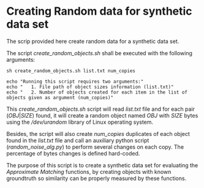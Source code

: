 # Creating Random data for synthetic data set

The scrip provided here create random data for a synthetic data set.

The script *create_random_objects.sh* shall be executed with the following arguments:

```shell
sh create_random_objects.sh list.txt num_copies

echo "Running this script requires two arguments:"
echo "   1. File path of object sizes information (list.txt)"
echo "   2. Number of objects created for each item in the list of objects given as argument (num_copies)"	
```

This *create_random_objects.sh* script will read *list.txt* file and for each pair (*OBJ*|*SIZE*) found, it will create a random object named *OBJ* with *SIZE* bytes using the */dev/urandom* library of Linux operating system.

Besides, the script will also create *num_copies* duplicates of each object found in the *list.txt* file and call an auxiliary python script (*random_noise_alg.py*) to perform several changes on each copy. The percentage of bytes changes is defined hard-coded.

The purpose of this script is to create a synthetic data set for evaluating the *Approximate Matching* functions, by creating objects with known groundtruth so similarity can be properly measured by these functions.